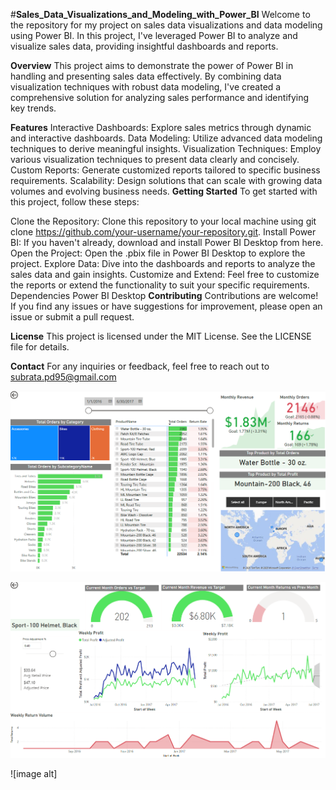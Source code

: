 #**Sales_Data_Visualizations_and_Modeling_with_Power_BI**
Welcome to the repository for my project on sales data visualizations and data modeling using Power BI. In this project, I've leveraged Power BI to analyze and visualize sales data, providing insightful dashboards and reports.

**Overview**
This project aims to demonstrate the power of Power BI in handling and presenting sales data effectively. By combining data visualization techniques with robust data modeling, I've created a comprehensive solution for analyzing sales performance and identifying key trends.

**Features**
Interactive Dashboards: Explore sales metrics through dynamic and interactive dashboards.
Data Modeling: Utilize advanced data modeling techniques to derive meaningful insights.
Visualization Techniques: Employ various visualization techniques to present data clearly and concisely.
Custom Reports: Generate customized reports tailored to specific business requirements.
Scalability: Design solutions that can scale with growing data volumes and evolving business needs.
**Getting Started**
To get started with this project, follow these steps:

Clone the Repository: Clone this repository to your local machine using git clone https://github.com/your-username/your-repository.git.
Install Power BI: If you haven't already, download and install Power BI Desktop from here.
Open the Project: Open the .pbix file in Power BI Desktop to explore the project.
Explore Data: Dive into the dashboards and reports to analyze the sales data and gain insights.
Customize and Extend: Feel free to customize the reports or extend the functionality to suit your specific requirements.
Dependencies
Power BI Desktop
**Contributing**
Contributions are welcome! If you find any issues or have suggestions for improvement, please open an issue or submit a pull request.

**License**
This project is licensed under the MIT License. See the LICENSE file for details.

**Contact**
For any inquiries or feedback, feel free to reach out to subrata.pd95@gmail.com

![image alt](https://github.com/subbuworkspace/Power-bi-Sample-Dashboard/blob/6d928a93e0f7bd1eeb3902448012ae54237bdc6b/Screenshot%202025-02-24%20233539.png)

![image alt](https://github.com/subbuworkspace/Power-bi-Sample-Dashboard/blob/cf1b59573e3c9c96a2dc398c8830c880d24e7393/Screenshot%202025-02-24%20233608.png)

![image alt]






















